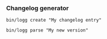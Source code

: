 ### Changelog generator


```
bin/logg create "My changelog entry"
```

```
bin/logg parse "My new version"
```